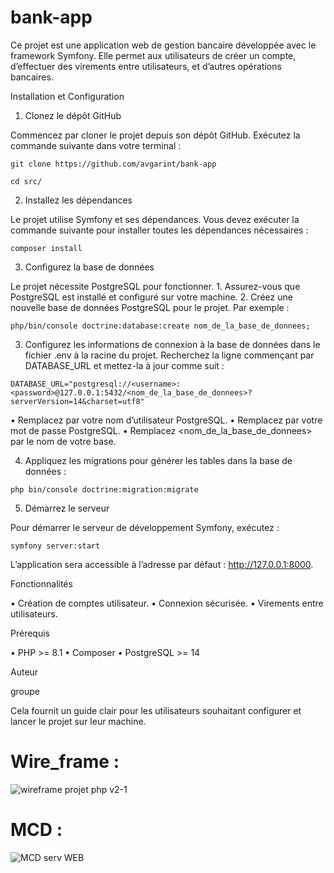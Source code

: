 # bank-app

Ce projet est une application web de gestion bancaire développée avec le framework Symfony. Elle permet aux utilisateurs de créer un compte, d’effectuer des virements entre utilisateurs, et d’autres opérations bancaires.

Installation et Configuration

1. Clonez le dépôt GitHub

Commencez par cloner le projet depuis son dépôt GitHub. Exécutez la commande suivante dans votre terminal :
```
git clone https://github.com/avgarint/bank-app
```
```
cd src/
```
2. Installez les dépendances

Le projet utilise Symfony et ses dépendances. Vous devez exécuter la commande suivante pour installer toutes les dépendances nécessaires :
```
composer install
```
3. Configurez la base de données

Le projet nécessite PostgreSQL pour fonctionner.
	1.	Assurez-vous que PostgreSQL est installé et configuré sur votre machine.
	2.	Créez une nouvelle base de données PostgreSQL pour le projet. Par exemple :
```
php/bin/console doctrine:database:create nom_de_la_base_de_donnees;
```	
3.	Configurez les informations de connexion à la base de données dans le fichier .env à la racine du projet. Recherchez la ligne commençant par DATABASE_URL et mettez-la à jour comme suit :
```
DATABASE_URL="postgresql://<username>:<password>@127.0.0.1:5432/<nom_de_la_base_de_donnees>?serverVersion=14&charset=utf8"
```
•	Remplacez <username> par votre nom d’utilisateur PostgreSQL.
•	Remplacez <password> par votre mot de passe PostgreSQL.
•	Remplacez <nom_de_la_base_de_donnees> par le nom de votre base.
	
4.	Appliquez les migrations pour générer les tables dans la base de données :
```
php bin/console doctrine:migration:migrate
```
5. Démarrez le serveur

Pour démarrer le serveur de développement Symfony, exécutez :
```
symfony server:start
```
L’application sera accessible à l’adresse par défaut : http://127.0.0.1:8000.

Fonctionnalités

•	Création de comptes utilisateur.
•	Connexion sécurisée.
•	Virements entre utilisateurs.

Prérequis

•	PHP >= 8.1
•	Composer
•	PostgreSQL >= 14

Auteur

groupe 

Cela fournit un guide clair pour les utilisateurs souhaitant configurer et lancer le projet sur leur machine.

# Wire_frame :

![wireframe projet php v2-1](https://github.com/user-attachments/assets/1915628c-493e-4182-a56b-121204ab9d71)

# MCD :

![MCD serv WEB](https://github.com/user-attachments/assets/b27bb185-8acf-4da9-a419-b80d8f4497c8)
